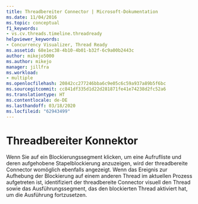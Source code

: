 ```yaml
---
title: Threadbereiter Connector | Microsoft-Dokumentation
ms.date: 11/04/2016
ms.topic: conceptual
f1_keywords:
- vs.cv.threads.timeline.threadready
helpviewer_keywords:
- Concurrency Visualizer, Thread Ready
ms.assetid: 68e1ec38-4b10-4b01-b32f-6c9a00b2443c
author: mikejo5000
ms.author: mikejo
manager: jillfra
ms.workload:
- multiple
ms.openlocfilehash: 20842cc277246bba6c9e05c6c59a937a89b5f6bc
ms.sourcegitcommit: cc841df335d1d22d281871fe41e74238d2fc52a6
ms.translationtype: HT
ms.contentlocale: de-DE
ms.lasthandoff: 03/18/2020
ms.locfileid: "62943499"
---
```

# <a name="thread-ready-connector"></a>Threadbereiter Konnektor
Wenn Sie auf ein Blockierungssegment klicken, um eine Aufrufliste und deren aufgehobene Stapelblockierung anzuzeigen, wird der threadbereite Connector womöglich ebenfalls angezeigt. Wenn das Ereignis zur Aufhebung der Blockierung auf einem anderen Thread im aktuellen Prozess aufgetreten ist, identifiziert der threadbereite Connector visuell den Thread sowie das Ausführungssegment, das den blockierten Thread aktiviert hat, um die Ausführung fortzusetzen.